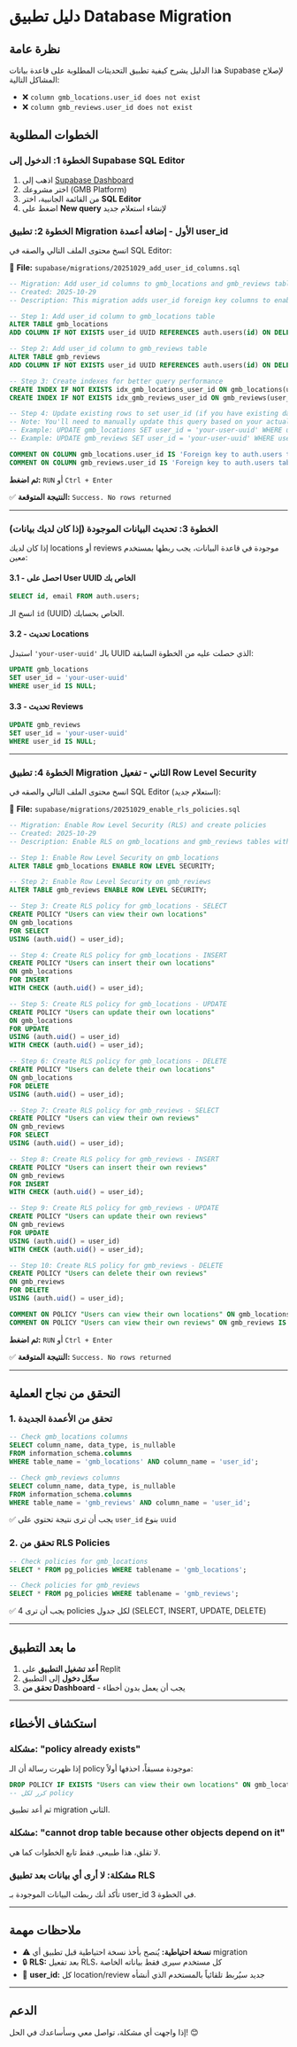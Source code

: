 # دليل تطبيق Database Migration

## نظرة عامة

هذا الدليل يشرح كيفية تطبيق التحديثات المطلوبة على قاعدة بيانات Supabase لإصلاح المشاكل التالية:
- ❌ `column gmb_locations.user_id does not exist`
- ❌ `column gmb_reviews.user_id does not exist`

## الخطوات المطلوبة

### الخطوة 1: الدخول إلى Supabase SQL Editor

1. اذهب إلى [Supabase Dashboard](https://supabase.com/dashboard)
2. اختر مشروعك (GMB Platform)
3. من القائمة الجانبية، اختر **SQL Editor**
4. اضغط على **New query** لإنشاء استعلام جديد

### الخطوة 2: تطبيق Migration الأول - إضافة أعمدة user_id

انسخ محتوى الملف التالي والصقه في SQL Editor:

📁 **File:** `supabase/migrations/20251029_add_user_id_columns.sql`

```sql
-- Migration: Add user_id columns to gmb_locations and gmb_reviews tables
-- Created: 2025-10-29
-- Description: This migration adds user_id foreign key columns to enable multi-user support

-- Step 1: Add user_id column to gmb_locations table
ALTER TABLE gmb_locations
ADD COLUMN IF NOT EXISTS user_id UUID REFERENCES auth.users(id) ON DELETE CASCADE;

-- Step 2: Add user_id column to gmb_reviews table
ALTER TABLE gmb_reviews
ADD COLUMN IF NOT EXISTS user_id UUID REFERENCES auth.users(id) ON DELETE CASCADE;

-- Step 3: Create indexes for better query performance
CREATE INDEX IF NOT EXISTS idx_gmb_locations_user_id ON gmb_locations(user_id);
CREATE INDEX IF NOT EXISTS idx_gmb_reviews_user_id ON gmb_reviews(user_id);

-- Step 4: Update existing rows to set user_id (if you have existing data)
-- Note: You'll need to manually update this query based on your actual user data
-- Example: UPDATE gmb_locations SET user_id = 'your-user-uuid' WHERE user_id IS NULL;
-- Example: UPDATE gmb_reviews SET user_id = 'your-user-uuid' WHERE user_id IS NULL;

COMMENT ON COLUMN gmb_locations.user_id IS 'Foreign key to auth.users table - owner of this location';
COMMENT ON COLUMN gmb_reviews.user_id IS 'Foreign key to auth.users table - owner of this review';
```

**ثم اضغط:** `RUN` أو `Ctrl + Enter`

✅ **النتيجة المتوقعة:** `Success. No rows returned`

---

### الخطوة 3: تحديث البيانات الموجودة (إذا كان لديك بيانات)

إذا كان لديك locations أو reviews موجودة في قاعدة البيانات، يجب ربطها بمستخدم معين:

#### 3.1 - احصل على User UUID الخاص بك

```sql
SELECT id, email FROM auth.users;
```

انسخ الـ `id` (UUID) الخاص بحسابك.

#### 3.2 - تحديث Locations

استبدل `'your-user-uuid'` بالـ UUID الذي حصلت عليه من الخطوة السابقة:

```sql
UPDATE gmb_locations 
SET user_id = 'your-user-uuid' 
WHERE user_id IS NULL;
```

#### 3.3 - تحديث Reviews

```sql
UPDATE gmb_reviews 
SET user_id = 'your-user-uuid' 
WHERE user_id IS NULL;
```

---

### الخطوة 4: تطبيق Migration الثاني - تفعيل Row Level Security

انسخ محتوى الملف التالي والصقه في SQL Editor (استعلام جديد):

📁 **File:** `supabase/migrations/20251029_enable_rls_policies.sql`

```sql
-- Migration: Enable Row Level Security (RLS) and create policies
-- Created: 2025-10-29
-- Description: Enable RLS on gmb_locations and gmb_reviews tables with user-specific policies

-- Step 1: Enable Row Level Security on gmb_locations
ALTER TABLE gmb_locations ENABLE ROW LEVEL SECURITY;

-- Step 2: Enable Row Level Security on gmb_reviews
ALTER TABLE gmb_reviews ENABLE ROW LEVEL SECURITY;

-- Step 3: Create RLS policy for gmb_locations - SELECT
CREATE POLICY "Users can view their own locations"
ON gmb_locations
FOR SELECT
USING (auth.uid() = user_id);

-- Step 4: Create RLS policy for gmb_locations - INSERT
CREATE POLICY "Users can insert their own locations"
ON gmb_locations
FOR INSERT
WITH CHECK (auth.uid() = user_id);

-- Step 5: Create RLS policy for gmb_locations - UPDATE
CREATE POLICY "Users can update their own locations"
ON gmb_locations
FOR UPDATE
USING (auth.uid() = user_id)
WITH CHECK (auth.uid() = user_id);

-- Step 6: Create RLS policy for gmb_locations - DELETE
CREATE POLICY "Users can delete their own locations"
ON gmb_locations
FOR DELETE
USING (auth.uid() = user_id);

-- Step 7: Create RLS policy for gmb_reviews - SELECT
CREATE POLICY "Users can view their own reviews"
ON gmb_reviews
FOR SELECT
USING (auth.uid() = user_id);

-- Step 8: Create RLS policy for gmb_reviews - INSERT
CREATE POLICY "Users can insert their own reviews"
ON gmb_reviews
FOR INSERT
WITH CHECK (auth.uid() = user_id);

-- Step 9: Create RLS policy for gmb_reviews - UPDATE
CREATE POLICY "Users can update their own reviews"
ON gmb_reviews
FOR UPDATE
USING (auth.uid() = user_id)
WITH CHECK (auth.uid() = user_id);

-- Step 10: Create RLS policy for gmb_reviews - DELETE
CREATE POLICY "Users can delete their own reviews"
ON gmb_reviews
FOR DELETE
USING (auth.uid() = user_id);

COMMENT ON POLICY "Users can view their own locations" ON gmb_locations IS 'Allow users to view only their own locations';
COMMENT ON POLICY "Users can view their own reviews" ON gmb_reviews IS 'Allow users to view only their own reviews';
```

**ثم اضغط:** `RUN` أو `Ctrl + Enter`

✅ **النتيجة المتوقعة:** `Success. No rows returned`

---

## التحقق من نجاح العملية

### 1. تحقق من الأعمدة الجديدة

```sql
-- Check gmb_locations columns
SELECT column_name, data_type, is_nullable 
FROM information_schema.columns 
WHERE table_name = 'gmb_locations' AND column_name = 'user_id';

-- Check gmb_reviews columns
SELECT column_name, data_type, is_nullable 
FROM information_schema.columns 
WHERE table_name = 'gmb_reviews' AND column_name = 'user_id';
```

✅ يجب أن ترى نتيجة تحتوي على `user_id` بنوع `uuid`

### 2. تحقق من RLS Policies

```sql
-- Check policies for gmb_locations
SELECT * FROM pg_policies WHERE tablename = 'gmb_locations';

-- Check policies for gmb_reviews
SELECT * FROM pg_policies WHERE tablename = 'gmb_reviews';
```

✅ يجب أن ترى 4 policies لكل جدول (SELECT, INSERT, UPDATE, DELETE)

---

## ما بعد التطبيق

1. **أعد تشغيل التطبيق** على Replit
2. **سجّل دخول** إلى التطبيق
3. **تحقق من Dashboard** - يجب أن يعمل بدون أخطاء

---

## استكشاف الأخطاء

### مشكلة: "policy already exists"

إذا ظهرت رسالة أن الـ policy موجودة مسبقاً، احذفها أولاً:

```sql
DROP POLICY IF EXISTS "Users can view their own locations" ON gmb_locations;
-- كرر لكل policy
```

ثم أعد تطبيق migration الثاني.

### مشكلة: "cannot drop table because other objects depend on it"

لا تقلق، هذا طبيعي. فقط تابع الخطوات كما هي.

### مشكلة: لا أرى أي بيانات بعد تطبيق RLS

تأكد أنك ربطت البيانات الموجودة بـ user_id في الخطوة 3.

---

## ملاحظات مهمة

- ⚠️ **نسخة احتياطية:** يُنصح بأخذ نسخة احتياطية قبل تطبيق أي migration
- 🔒 **RLS:** بعد تفعيل RLS، كل مستخدم سيرى فقط بياناته الخاصة
- 🔑 **user_id:** كل location/review جديد سيُربط تلقائياً بالمستخدم الذي أنشأه

---

## الدعم

إذا واجهت أي مشكلة، تواصل معي وسأساعدك في الحل! 😊
